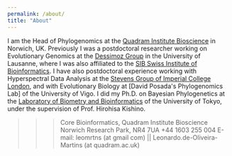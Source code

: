 ```yaml
---
permalink: /about/
title: "About"
---
```


I am the Head of Phylogenomics at the [Quadram Institute Bioscience](https://quadram.ac.uk/) in Norwich, UK. 
Previously I was a postdoctoral researcher working on Evolutionary Genomics at the [Dessimoz Group](http://lab.dessimoz.org) in the University of Lausanne, 
where I was also affiliated to the [SIB Swiss Institute of Bioinformatics](https://www.isb-sib.ch). 
I have also postdoctoral experience working with Hyperspectral Data Analysis at the [Stevens Group of Imperial College London](http://www.stevensgroup.org), 
and with Evolutionary Biology at [David Posada's Phylogenomics Lab] of the University of Vigo. 
I did my Ph.D. on Bayesian Phylogenetics at the [Laboratory of Biometry and Bioinformatics](https://sites.google.com/a/ut-biomet.org/lbm/home) of the University of Tokyo, 
under the supervision of Prof. Hirohisa Kishino. 


>>> Core Bioinformatics, Quadram Institute Bioscience
  Norwich Research Park, NR4 7UA
  +44 1603 255 004
  E-mail: leomrtns (at gmail com)  ||   Leonardo.de-Oliveira-Martins (at quadram.ac.uk)

